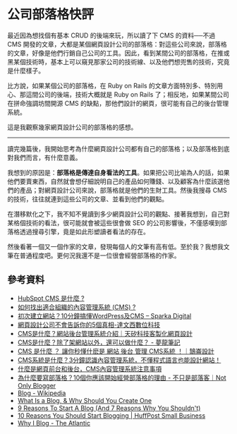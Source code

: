 # 公司部落格快評

最近因為想找個有基本 CRUD 的後端來玩，所以讀了下 CMS 的資料──不過 CMS 開發的文章，大都是某個網頁設計公司的部落格：對這些公司來說，部落格的文章，好像是他們行銷自己公司的工具。因此，看到某間公司的部落格，在推或黑某個技術時，基本上可以窺見那家公司的技術線、以及他們想兜售的技術，究竟是什麼樣子。

比方說，如果某個公司的部落格，在 Ruby on Rails 的文章方面特別多、特別用心、那這間公司的後端，技術大概就是 Ruby on Rails 了；相反地，如果某間公司在拼命強調坊間開源 CMS 的缺點，那他們設計的網頁，很可能有自己的後台管理系統。

這是我觀察幾家網頁設計公司的部落格的感想。

---

讀完幾篇後，我開始思考為什麼網頁設計公司都有自己的部落格；以及部落格到底對我們而言，有什麼意義。

我想到的原因是：**部落格是傳達自身看法的工具**。如果把公司比喻為人的話，如果他們要賣東西，自然就會想仔細說明自己的產品如何賺錢、以及顧客為什麼該選他們的產品；對網頁設計公司來說，部落格就是他們的生財工具。然後我搜尋 CMS 的技術，往往就連到這些公司的文章、並看到他們的觀點。

在潛移默化之下，我不知不覺讀到多少網頁設計公司的觀點、接著我想到，自己對某格個技術的看法，很可能就會被這些很會做 SEO 的公司影響後，不僅感嘆到部落格透過搜尋引擎，竟是如此形塑讀者看法的存在。

然後看著一個又一個作家的文章，發現每個人的文筆有高有低。至於我？我想我文筆在普通程度吧。更何況我還不是一位很會經營部落格的作家。

## 參考資料

* [HubSpot CMS 是什麼 ?](https://www.hububble.co/blog/hubspot-cms)
* [如何找出適合組織的內容管理系統 (CMS) ?](https://tenten.co/learning/cms-platform/)
* [初次建立網站？10分鐘搞懂WordPress及CMS – Sparka Digital](https://www.sparkadigital.com/wordpress-and-cms-tutorial/)
* [網頁設計公司不會告訴你的5個真相-達文西數位科技](https://www.da-vinci.com.tw/tw/blog/webdesign-5fact)
* [CMS是什麼？網站後台管理系統介紹｜天矽科技客製化網頁設計](https://www.tsg.com.tw/blog_detail201_CMS是什麼？網站後台管理系統介紹｜天矽科技客製化網頁設計.htm)
* [CMS是什麼？除了架網站以外，還可以做什麼？ - 夢龍筆記](https://www.kingman.idv.tw/technology-news/141-what-is-cms-and-what-can-i-use-to-do.html)
* [CMS 是什麼 ？ 讓你秒懂什麽是 網站 後台 管理 CMS系統 ！｜鵠崙設計](https://www.design-hu.com/web-news/cms.html)
* [CMS系統是什麼？3分鐘認識內容管理系統，不懂程式語言也能設計網站！](https://www.nss.com.tw/what-is-cms)
* [什麼是網頁前台和後台，CMS內容管理系統注意事項](https://www.ibest.tw/faq-detail/cms)
* [為什麼要寫部落格？10個你應該開始經營部落格的理由 - 不只是部落客｜Not Only Blogger](https://notonlyblogger.com/why-you-should-start-a-blog)
* [Blog - Wikipedia](https://en.wikipedia.org/wiki/Blog)
* [What Is a Blog, & Why Should You Create One](https://blog.hubspot.com/marketing/what-is-a-blog)
* [9 Reasons To Start A Blog (And 7 Reasons Why You Shouldn't)](https://bloggingwizard.com/reasons-to-start-a-blog)
* [10 Reasons You Should Start Blogging | HuffPost Small Business](https://www.huffpost.com/entry/10-reasons-you-should-sta_b_5326353)
* [Why I Blog - The Atlantic](https://www.theatlantic.com/magazine/archive/2008/11/why-i-blog/307060/)
